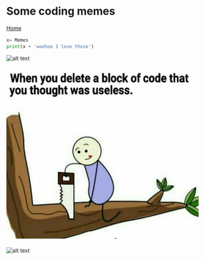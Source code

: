 # Some coding memes

[Home](README.md)

```py
x= Memes
print(x + 'woohoo I love those')
```
![alt text](https://external-content.duckduckgo.com/iu/?u=https%3A%2F%2Fi.kym-cdn.com%2Fphotos%2Fimages%2Ffacebook%2F001%2F505%2F792%2F484.jpg&f=1&nofb=1)

![alt text](Meme.jpg)

![alt text](https://external-content.duckduckgo.com/iu/?u=https%3A%2F%2Fih1.redbubble.net%2Fimage.875111905.4798%2Fflat%2C750x%2C075%2Cf-pad%2C750x1000%2Cf8f8f8.jpg&f=1&nofb=1)
